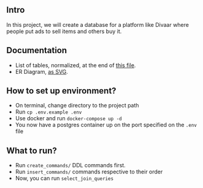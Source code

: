 ## Intro
In this project, we will create a database for a platform like Divaar where people put ads to sell items and others buy it.

## Documentation
- List of tables, normalized, at the end of [this file](https://docs.google.com/document/d/1IVtGYH52OOQg9mKn7xw89ou9vxhshHaPxQXWfxfh1UA/edit?tab=t.0).
- ER Diagram, [as SVG](https://www.mermaidchart.com/raw/84063802-5c17-4e64-a415-6ecef2cc315c?theme=light&version=v0.1&format=svg).

## How to set up environment?
- On terminal, change directory to the project path
- Run `cp .env.example .env`
- Use docker and run `docker-compose up -d`
- You now have a postgres container up on the port specified on the `.env` file

## What to run?
- Run `create_commands/` DDL commands first.
- Run `insert_commands/` commands respective to their order
- Now, you can run `select_join_queries`
